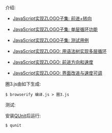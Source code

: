 介绍:

- [JavaScript实现ZLOGO子集: 前进+转向](https://zhuanlan.zhihu.com/p/31748014)

- [JavaScript实现ZLOGO子集: 单层循环功能](https://zhuanlan.zhihu.com/p/31785790)

- [JavaScript实现ZLOGO子集: 测试用例](https://zhuanlan.zhihu.com/p/31870155)

- [JavaScript实现ZLOGO: 用语法树实现多层循环](https://zhuanlan.zhihu.com/p/32571516)

- [JavaScript实现ZLOGO: 前进方向和速度](https://zhuanlan.zhihu.com/p/52434775)

- [JavaScript实现ZLOGO: 界面改进与速度可调](https://zhuanlan.zhihu.com/p/55359648)

圈3.js由如下生成:
```
$ browserify 编译.js > 圈3.js
```
测试:

安装[QUnit](http://qunitjs.com/)后运行:
```
$ qunit
```

